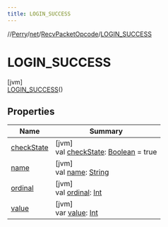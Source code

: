 ```yaml
---
title: LOGIN_SUCCESS
---
```

//[Perry](../../../../index.html)/[net](../../index.html)/[RecvPacketOpcode](../index.html)/[LOGIN_SUCCESS](index.html)



# LOGIN_SUCCESS



[jvm]\
[LOGIN_SUCCESS](index.html)()



## Properties


| Name | Summary |
|---|---|
| [checkState](check-state.html) | [jvm]<br>val [checkState](check-state.html): [Boolean](https://kotlinlang.org/api/latest/jvm/stdlib/kotlin/-boolean/index.html) = true |
| [name](name.html) | [jvm]<br>val [name](name.html): [String](https://kotlinlang.org/api/latest/jvm/stdlib/kotlin/-string/index.html) |
| [ordinal](ordinal.html) | [jvm]<br>val [ordinal](ordinal.html): [Int](https://kotlinlang.org/api/latest/jvm/stdlib/kotlin/-int/index.html) |
| [value](value.html) | [jvm]<br>var [value](value.html): [Int](https://kotlinlang.org/api/latest/jvm/stdlib/kotlin/-int/index.html) |

